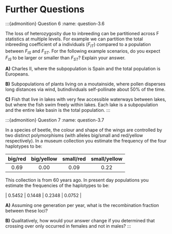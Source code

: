 # Further Questions

:::{admonition} Question 6
:name: question-3.6

The loss of heterozygosity due to inbreeding can be partitioned across F statistics at multiple levels. For example we can partition the total inbreeding coefficient of a individuals ($F_{IT}$) compared to a population between $F_{IS}$ and $F_{ST}$. For the following example scenarios, do you expect $F_{IS}$ to be larger or smaller than $F_{ST}$? Explain your answer.

**A)** Charles II, where the subpopulation is Spain and the total
population is Europeans.

**B)** Subpopulations of plants living on a moutainside, where pollen disperses long distances via wind, butindividuals self-pollinate about 50% of the time.

**C)** Fish that live in lakes with very few accessible waterways
between lakes, but where the fish swim freely within lakes. Each lake is a subpopulation and the entire lake basin is the total population.
:::

:::{admonition} Question 7
:name: question-3.7

In a species of beetle, the colour and shape of the wings are controlled by two distinct polymorphisms (with alleles big/small and red/yellow respectively). In a museum collection you estimate the frequency of the four haplotypes to be:

| big/red | big/yellow | small/red | small/yellow |
| :-----: | :--------: | :-------: | :----------: |
| 0.69    | 0.00       | 0.09      | 0.22         |

This collection is from 60 years ago. In present day populations you estimate the frequencies of the haplotypes to be:

| 0.5452 | 0.1448 | 0.2348 | 0.0752 |

**A)** Assuming one generation per year, what is the recombination fraction between these loci?

**B)** Qualitatively, how would your answer change if you determined that crossing over only occurred in females and not in males?
:::